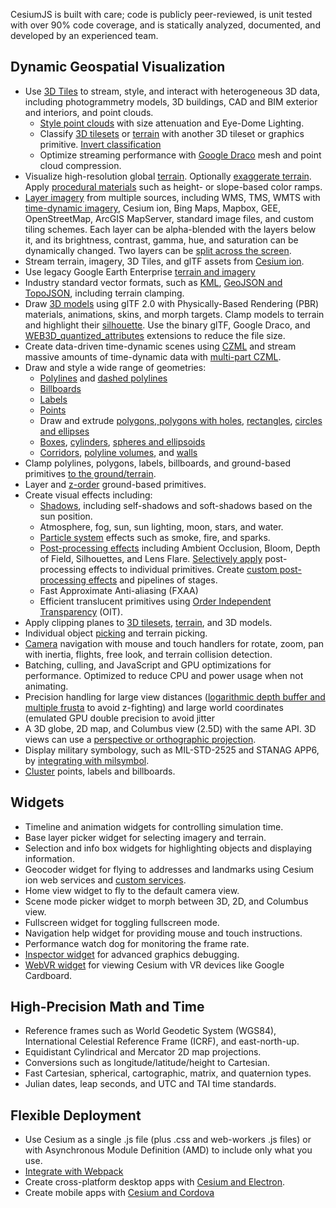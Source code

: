 CesiumJS is built with care; code is publicly peer-reviewed, is unit tested with over 90% code coverage, and is statically analyzed, documented, and developed by an experienced team.

## Dynamic Geospatial Visualization
- Use [3D Tiles](sandcastle.cesium.com/index.html?src=3D%20Tiles%20Photogrammetry&label=3D%20Tiles) to stream, style, and interact with heterogeneous 3D data, including photogrammetry models, 3D buildings, CAD and BIM exterior and interiors, and point clouds.
  - [Style point clouds](https://sandcastle.cesium.com/index.html/?src=3D%20Tiles%20Point%20Cloud%20Shading.html) with size attenuation and Eye-Dome Lighting.
  - Classify [3D tilesets](https://sandcastle.cesium.com/index.html/?src=3D%20Tiles%20Photogrammetry%20Classification.html) or [terrain](https://sandcastle.cesium.com/index.html/?src=3D%20Tiles%20Terrain%20Classification.html) with another 3D tileset or graphics primitive.  [Invert classification](https://sandcastle.cesium.com/index.html/?src=Classification.html)
  - Optimize streaming performance with [Google Draco](https://cesium.com/blog/2018/04/09/draco-compression/) mesh and point cloud compression.
- Visualize high-resolution global [terrain](https://sandcastle.cesium.com/index.html/?src=Terrain.html). Optionally [exaggerate terrain](https://sandcastle.cesium.com/index.html/?src=Terrain%20Exaggeration.html). Apply [procedural materials](https://sandcastle.cesium.com/index.html/?src=Globe%20Materials.html) such as height- or slope-based color ramps.
- [Layer imagery](https://sandcastle.cesium.com/index.html/?src=Imagery%20Layers.html) from multiple sources, including WMS, TMS, WMTS with [time-dynamic imagery](https://sandcastle.cesium.com/index.html/?src=Web%20Map%20Tile%20Service%20with%20Time.html), Cesium ion, Bing Maps, Mapbox, GEE, OpenStreetMap, ArcGIS MapServer, standard image files, and custom tiling schemes. Each layer can be alpha-blended with the layers below it, and its brightness, contrast, gamma, hue, and saturation can be dynamically changed. Two layers can be [split across the screen](https://sandcastle.cesium.com/index.html/?src=Imagery%20Layers%20Split.html).
- Stream terrain, imagery, 3D Tiles, and glTF assets from [Cesium ion](https://sandcastle.cesium.com/index.html/?src=Sentinel-2.html&amp;label=ion%20Assets).
- Use legacy Google Earth Enterprise [terrain and imagery](https://sandcastle.cesium.com/index.html/?src=Google%20Earth%20Enterprise.html)
- Industry standard vector formats, such as [KML](https://sandcastle.cesium.com/index.html/?src=KML.html&amp;label=DataSources), [GeoJSON and TopoJSON](https://sandcastle.cesium.com/index.html/?src=GeoJSON%20and%20TopoJSON.html&amp;label=DataSources), including terrain clamping.
- Draw [3D models](https://sandcastle.cesium.com/index.html/?src=3D%20Models.html) using glTF 2.0 with Physically-Based Rendering (PBR) materials, animations, skins, and morph targets.  Clamp models to terrain and highlight their [silhouette](https://sandcastle.cesium.com/index.html/?src=3D%20Models%20Coloring.html). Use the binary glTF, Google Draco, and [WEB3D_quantized_attributes](https://github.com/KhronosGroup/glTF/blob/master/extensions/Vendor/WEB3D_quantized_attributes/README.md) extensions to reduce the file size.
- Create data-driven time-dynamic scenes using [CZML](https://sandcastle.cesium.com/index.html/?src=CZML.html) and stream massive amounts of time-dynamic data with [multi-part CZML](https://sandcastle.cesium.com/index.html/?src=Multi-part%20CZML.html).
- Draw and style a wide range of geometries:
  - [Polylines](https://sandcastle.cesium.com/index.html/?src=Polylines.html) and [dashed polylines](https://sandcastle.cesium.com/index.html/?src=Polyline%20Dash.html)
  - [Billboards](https://sandcastle.cesium.com/index.html/?src=Billboards.html)
  - [Labels](https://sandcastle.cesium.com/index.html/?src=Labels.html)
  - [Points](https://sandcastle.cesium.com/index.html/?src=Points.html)
  - Draw and extrude [polygons, polygons with holes](https://sandcastle.cesium.com/index.html/?src=Polygon.html&amp;label=Geometries), [rectangles](https://sandcastle.cesium.com/index.html/?src=Rectangle.html&amp;label=Geometries), [circles and ellipses](https://sandcastle.cesium.com/index.html/?src=Ellipse.html&amp;label=Geometries)
  - [Boxes](https://sandcastle.cesium.com/index.html/?src=Box.html&amp;label=Geometries), [cylinders](https://sandcastle.cesium.com/index.html/?src=Cylinder.html&amp;label=Geometries), [spheres and ellipsoids](https://sandcastle.cesium.com/index.html/?src=Ellipsoid.html&amp;label=Geometries)
  - [Corridors](https://sandcastle.cesium.com/index.html/?src=Corridor.html&amp;label=Geometries), [polyline volumes](https://sandcastle.cesium.com/index.html/?src=Polyline%20Volume.html&amp;label=Geometries), and [walls](https://sandcastle.cesium.com/index.html/?src=Wall.html&amp;label=Geometries)
- Clamp polylines, polygons, labels, billboards, and ground-based primitives [to the ground/terrain](https://sandcastle.cesium.com/index.html/?src=Clamp%20to%20Terrain.html).
- Layer and [z-order](https://sandcastle.cesium.com/index.html/?src=Z-Indexing%20Geometry.html) ground-based primitives.
- Create visual effects including:
  - [Shadows](https://sandcastle.cesium.com/index.html/?src=Shadows.html), including self-shadows and soft-shadows based on the sun position.
  - Atmosphere, fog, sun, sun lighting, moon, stars, and water.
  - [Particle system](https://sandcastle.cesium.com/index.html/?src=Particle%20System.html) effects such as smoke, fire, and sparks.
  - [Post-processing effects](https://sandcastle.cesium.com/index.html/?src=Ambient%20Occlusion.html&amp;label=Post%20Processing) including Ambient Occlusion, Bloom, Depth of Field, Silhouettes, and Lens Flare.  [Selectively apply](https://sandcastle.cesium.com/index.html/?src=Per-Feature%20Post%20Processing.html&amp;label=Post%20Processing) post-processing effects to individual primitives.  Create [custom post-processing effects](https://sandcastle.cesium.com/index.html/?src=Custom%20Post%20Process.html&amp;label=Post%20Processing) and pipelines of stages.
  - Fast Approximate Anti-aliasing (FXAA)
  - Efficient translucent primitives using [Order Independent Transparency](https://cesium.com/blog/2014/03/14/weighted-blended-order-independent-transparency/) (OIT).
- Apply clipping planes to [3D tilesets](https://sandcastle.cesium.com/index.html/?src=3D%20Tiles%20Clipping%20Planes.html), [terrain](https://sandcastle.cesium.com/index.html/?src=Terrain%20Clipping%20Planes.html), and 3D models.
- Individual object [picking](https://sandcastle.cesium.com/index.html/?src=Picking.html) and terrain picking.
- [Camera](https://sandcastle.cesium.com/index.html/?src=Camera.html) navigation with mouse and touch handlers for rotate, zoom, pan with inertia, flights, free look, and terrain collision detection.
- Batching, culling, and JavaScript and GPU optimizations for performance. Optimized to reduce CPU and power usage when not animating.
- Precision handling for large view distances ([logarithmic depth buffer and multiple frusta](https://cesium.com/blog/2018/05/24/logarithmic-depth/) to avoid z-fighting) and large world coordinates (emulated GPU double precision to avoid jitter
- A 3D globe, 2D map, and Columbus view (2.5D) with the same API. 3D views can use a [perspective or orthographic projection](https://sandcastle.cesium.com/index.html/?src=Projection.html).
- Display military symbology, such as MIL-STD-2525 and STANAG APP6, by [integrating with milsymbol](https://cesium.com/blog/2016/07/20/Cesium-and-milsymbol/).
- [Cluster](https://sandcastle.cesium.com/index.html/?src=Clustering.html) points, labels and billboards.

## Widgets
- Timeline and animation widgets for controlling simulation time.
- Base layer picker widget for selecting imagery and terrain.
- Selection and info box widgets for highlighting objects and displaying information.
- Geocoder widget for flying to addresses and landmarks using Cesium ion web services and [custom services](https://sandcastle.cesium.com/index.html/?src=Custom%20Geocoder.html).
- Home view widget to fly to the default camera view.
- Scene mode picker widget to morph between 3D, 2D, and Columbus view.
- Fullscreen widget for toggling fullscreen mode.
- Navigation help widget for providing mouse and touch instructions.
- Performance watch dog for monitoring the frame rate.
- [Inspector widget](https://sandcastle.cesium.com/index.html/?src=Cesium%20Inspector.html) for advanced graphics debugging.
- [WebVR widget](https://sandcastle.cesium.com/index.html/?src=Cardboard.html) for viewing Cesium with VR devices like Google Cardboard.

## High-Precision Math and Time
- Reference frames such as World Geodetic System (WGS84), International Celestial Reference Frame (ICRF), and east-north-up.
- Equidistant Cylindrical and Mercator 2D map projections.
- Conversions such as longitude/latitude/height to Cartesian.
- Fast Cartesian, spherical, cartographic, matrix, and quaternion types.
- Julian dates, leap seconds, and UTC and TAI time standards.

## Flexible Deployment
- Use Cesium as a single .js file (plus .css and web-workers .js files) or with Asynchronous Module Definition (AMD) to include only what you use.
- [Integrate with Webpack](https://cesium.com/blog/2017/10/18/cesium-and-webpack/)
- Create cross-platform desktop apps with [Cesium and Electron](https://cesium.com/blog/2016/04/04/Creating-Cesium-Desktop-Apps-with-Electron/).
- Create mobile apps with [Cesium and Cordova](https://cesium.com/blog/2016/05/18/An-Introduction-to-Cesium-Android-Apps-with-Cordova/)
